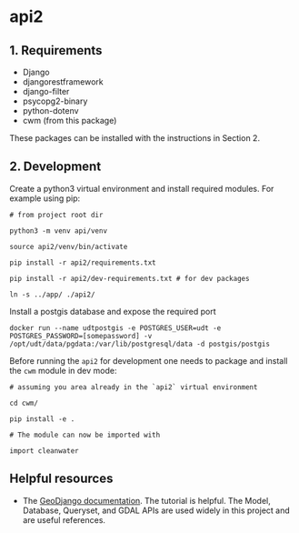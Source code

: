 # api2

## 1. Requirements

- Django
- djangorestframework
- django-filter
- psycopg2-binary
- python-dotenv
- cwm (from this package)

These packages can be installed with the instructions in Section 2.

## 2. Development

Create a python3 virtual environment and install required modules. For example using pip:

```
# from project root dir

python3 -m venv api/venv

source api2/venv/bin/activate

pip install -r api2/requirements.txt

pip install -r api2/dev-requirements.txt # for dev packages

ln -s ../app/ ./api2/
```

Install a postgis database and expose the required port

```
docker run --name udtpostgis -e POSTGRES_USER=udt -e POSTGRES_PASSWORD=[somepassword] -v /opt/udt/data/pgdata:/var/lib/postgresql/data -d postgis/postgis
```

Before running the `api2` for development one needs to package and install the `cwm` module in dev mode:

```
# assuming you area already in the `api2` virtual environment

cd cwm/

pip install -e .

# The module can now be imported with

import cleanwater
```

## Helpful resources

- The [GeoDjango documentation](https://docs.djangoproject.com/en/4.2/ref/contrib/gis/). The tutorial is helpful. The Model, Database, Queryset, and GDAL APIs are used widely in this project and are useful references.
